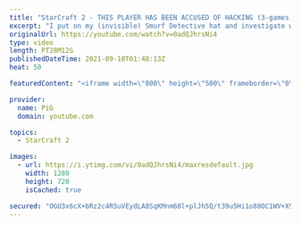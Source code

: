 ```yaml
---
title: "StarCraft 2 - THIS PLAYER HAS BEEN ACCUSED OF HACKING (3-games) | Smurf Detective #5"
excerpt: "I put on my (invisible) Smurf Detective hat and investigate whether any of these 3 replays show smurf douchebaggery. First up, a drunk Zerg accuses a Terran of liking the smell of his own farts...  🔥New Community Submission Series: SMURF DETECTIVE! So you think you have faced a Smurf. Send in your replay"
originalUrl: https://youtube.com/watch?v=0adQJhrsNi4
type: video
length: PT28M12S
publishedDateTime: 2021-09-10T01:48:13Z
heat: 50

featuredContent: "<iframe width=\"800\" height=\"500\" frameborder=\"0\" src=\"https://www.youtube.com/embed/0adQJhrsNi4\" allow=\"accelerometer; autoplay; encrypted-media; gyroscope; picture-in-picture\" allowfullscreen></iframe>"

provider:
  name: PiG
  domain: youtube.com

topics:
  - StarCraft 2

images:
  - url: https://i.ytimg.com/vi/0adQJhrsNi4/maxresdefault.jpg
    width: 1280
    height: 720
    isCached: true

secured: "OGU3x6cX+bRz2c4R5uVEydLA8SqKMnm68l+plJh5Q/t39u5Hi1o88OC1WV+X9rrAQ64oJu9Rz7YuWWd1ASM+q6/vvBkyzcZu6fCWyj3OUcoYucdjkxdvySf9ExkUtUUAX6mlFKw6BzT5kFUCr1kdNDNe39xrbwPv9KqjnMOrnIJKPd60Y2OkHQp3xDG7dbDsKyNOgzc02Spz5bh2oMTS1ynZZdm/zrIEqXVZiAQuYcmCJVs/zv32W/nbC6VGHHLQecloVMm5sr+yN1LQbTans8Kpuzaspsu+5hubT18zx86vw23Bhb76ojZUyZKpbAPTV8XAdk0HI5XeL1ZJsalyAbUp24JYTWI3fE1NgvW8t1KwI8yH120lGKGbjzdzLwXxT+NzT5oeqEbilf6EX09WgoSKqBsFtcK0bGvnMYo37LM=;4sYGSD46gTN9N8egMZLttQ=="
---
```



